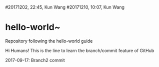 #20171202, 22:45, Kun Wang
#20171210, 10:07, Kun Wang

# hello-world~
Repository following the hello-world guide

Hi Humans!
This is the line to learn the branch/commit feature of GitHub

2017-09-17: Branch2 commit
